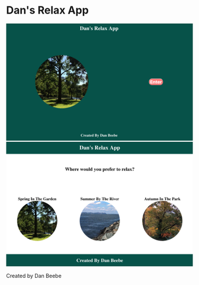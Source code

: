 # Dan's Relax App

<img src="welcome-screen.png" width="800px">

<img src="home-screen.png" width="800px">

Created by Dan Beebe
